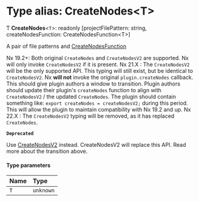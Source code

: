 # Type alias: CreateNodes\<T\>

Ƭ **CreateNodes**\<`T`\>: readonly [projectFilePattern: string, createNodesFunction: CreateNodesFunction\<T\>]

A pair of file patterns and [CreateNodesFunction](/reference/core-api/devkit/documents/CreateNodesFunction)

Nx 19.2+: Both original `CreateNodes` and `CreateNodesV2` are supported. Nx will only invoke `CreateNodesV2` if it is present.
Nx 21.X : The `CreateNodesV2` will be the only supported API. This typing will still exist, but be identical to `CreateNodesV2`.
Nx **will not** invoke the original `plugin.createNodes` callback. This should give plugin authors a window to transition.
Plugin authors should update their plugin's `createNodes` function to align with `CreateNodesV2` / the updated `CreateNodes`.
The plugin should contain something like: `export createNodes = createNodesV2;` during this period. This will allow the plugin
to maintain compatibility with Nx 19.2 and up.
Nx 22.X : The `CreateNodesV2` typing will be removed, as it has replaced `CreateNodes`.

**`Deprecated`**

Use [CreateNodesV2](/reference/core-api/devkit/documents/CreateNodesV2) instead. CreateNodesV2 will replace this API. Read more about the transition above.

#### Type parameters

| Name | Type      |
| :--- | :-------- |
| `T`  | `unknown` |
